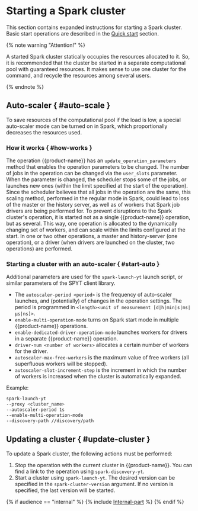 # Starting a Spark cluster

This section contains expanded instructions for starting a Spark cluster.  Basic start operations are described in the [Quick start](../../../../../user-guide/data-processing/spyt/quick-start.md) section.

{% note warning "Attention!" %}

A started Spark cluster statically occupies the resources allocated to it. So, it is recommended that the cluster be started in a separate computational pool with guaranteed resources.  It makes sense to use one cluster for the command, and recycle the resources among several users.


{% endnote %}

## Auto-scaler { #auto-scale }

To save resources of the computational pool if the load is low, a special auto-scaler mode can be turned on in Spark, which proportionally decreases the resources used.

### How it works { #how-works }

The operation {{product-name}} has an `update_operation_parameters` method that enables the operation parameters to be changed.  The number of jobs in the operation can be changed via the `user_slots` parameter.  When the parameter is changed, the scheduler stops some of the jobs, or launches new ones (within the limit specified at the start of the operation).  Since the scheduler believes that all jobs in the operation are the same, this scaling method, performed in the regular mode in Spark, could lead to loss of the master or the history server, as well as of workers that Spark job drivers are being performed for.  To prevent disruptions to the Spark cluster's operation, it is started not as a single {{product-name}} operation, but as several. This way, one operation is allocated to the dynamically changing set of workers, and can scale within the limits configured at the start.  In one or two other operations, a master and history-server (one operation), or a driver (when drivers are launched on the cluster, two operations) are performed.


### Starting a cluster with an auto-scaler { #start-auto }

Additional parameters are used for the `spark-launch-yt` launch script, or similar parameters of the SPYT client library.

- The `autoscaler-period <period>` is the frequency of auto-scaler launches, and (potentially) of changes in the operation settings. The period is programmed in `<length><unit of measurement [d|h|min|s|ms|µs|ns]>`.
- `enable-multi-operation-mode` turns on Spark start mode in multiple {{product-name}} operations.
- `enable-dedicated-driver-operation-mode` launches workers for drivers in a separate {{product-name}} operation.
- `driver-num <number of workers>` allocates a certain number of workers for the driver.
- `autoscaler-max-free-workers` is the maximum value of free workers (all superfluous workers will be stopped).
- `autoscaler-slot-increment-step` is the increment in which the number of workers is increased when the cluster is automatically expanded.

Example:

```bash
spark-launch-yt
--proxy <cluster_name>
--autoscaler-period 1s
--enable-multi-operation-mode
--discovery-path //discovery/path
```



## Updating a cluster { #update-cluster }

To update a Spark cluster, the following actions must be performed:

1. Stop the operation with the current cluster in {{product-name}}. You can find a link to the operation using `spark-discovery-yt`.
2. Start a cluster using `spark-launch-yt`. The desired version can be specified in the `spark-cluster-version` argument.  If no version is specified, the last version will be started.

{% if audience == "internal" %} {% include [Internal-part](../../../../_includes/user-guide/data-processing/spyt/cluster/cluster-start.md) %}  {% endif %}

